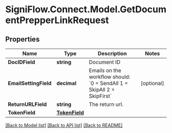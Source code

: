 
# SigniFlow.Connect.Model.GetDocumentPrepperLinkRequest

## Properties

Name | Type | Description | Notes
------------ | ------------- | ------------- | -------------
**DocIDField** | **string** | Document ID | 
**EmailSettingField** | **decimal** | Emails on the workflow should:  &#x60;0 &#x3D; SendAll 1 &#x3D; SkipAll 2 &#x3D; SkipFirst&#x60; | [optional] 
**ReturnURLField** | **string** | The return url. | 
**TokenField** | [**TokenField**](TokenField.md) |  | 

[[Back to Model list]](../README.md#documentation-for-models)
[[Back to API list]](../README.md#documentation-for-api-endpoints)
[[Back to README]](../README.md)

